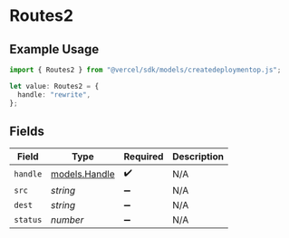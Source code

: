 # Routes2

## Example Usage

```typescript
import { Routes2 } from "@vercel/sdk/models/createdeploymentop.js";

let value: Routes2 = {
  handle: "rewrite",
};
```

## Fields

| Field                                | Type                                 | Required                             | Description                          |
| ------------------------------------ | ------------------------------------ | ------------------------------------ | ------------------------------------ |
| `handle`                             | [models.Handle](../models/handle.md) | :heavy_check_mark:                   | N/A                                  |
| `src`                                | *string*                             | :heavy_minus_sign:                   | N/A                                  |
| `dest`                               | *string*                             | :heavy_minus_sign:                   | N/A                                  |
| `status`                             | *number*                             | :heavy_minus_sign:                   | N/A                                  |